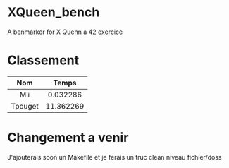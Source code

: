 # XQueen_bench
A benmarker for X Quenn a 42 exercice

# Classement
|   Nom   |   Temps   |
|:-------:|:---------:|
|   Mli   | 0.032286  |
| Tpouget | 11.362269 |


# Changement a venir

J'ajouterais soon un Makefile et je ferais un truc clean niveau fichier/doss
